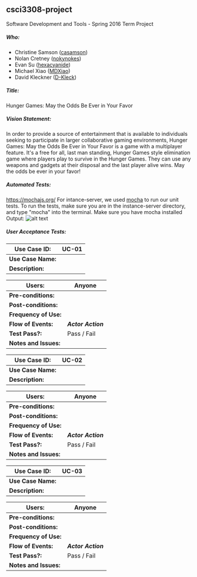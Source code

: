 ## csci3308-project
Software Development and Tools - Spring 2016 Term Project

##### Who:

- Christine Samson ([casamson](https://github.com/casamson))
- Nolan Cretney ([nokynokes](https://github.com/nokynokes))
- Evan Su ([hexacyanide](https://github.com/hexacyanide))
- Michael Xiao ([MDXiao](https://github.com/MDXiao))
- David Kleckner ([D-Kleck](https://github.com/D-Kleck))

##### Title:
Hunger Games: May the Odds Be Ever in Your Favor

##### Vision Statement:
In order to provide a source of entertainment that is available to individuals seeking to participate in larger collaborative gaming environments, Hunger Games: May the Odds Be Ever in Your Favor is a game with a multiplayer feature. It's a free for all, last man standing, Hunger Games style elimination game where players play to survive in the Hunger Games. They can use any weapons and gadgets at their disposal and the last player alive wins. May the odds be ever in your favor!

##### Automated Tests:
https://mochajs.org/
For intance-server, we used [mocha](https://mochajs.org/) to run our unit tests. To run the tests, make sure you are in the instance-server directory, and type "mocha" into the terminal. Make sure you have mocha installed
Output:
![alt text](http://i.imgur.com/rswbHXU.png)

##### User Acceptance Tests:
Use Case ID: | UC-01
------------ | -----
**Use Case Name:** | 
**Description:** | 

Users: | Anyone 
----- | -----
**Pre-conditions:** | 
**Post-conditions:** |
**Frequency of Use:** |
**Flow of Events:** | ***Actor Action*** | ***System Response*** | ***Comments***
**Test Pass?:** | Pass / Fail
**Notes and Issues:** | 

Use Case ID: | UC-02
------------ | -----
**Use Case Name:** | 
**Description:** | 

Users: | Anyone 
----- | -----
**Pre-conditions:** | 
**Post-conditions:** |
**Frequency of Use:** |
**Flow of Events:** | ***Actor Action*** | ***System Response*** | ***Comments***
**Test Pass?:** | Pass / Fail
**Notes and Issues:** | 

Use Case ID: | UC-03
------------ | -----
**Use Case Name:** | 
**Description:** | 

Users: | Anyone 
----- | -----
**Pre-conditions:** | 
**Post-conditions:** |
**Frequency of Use:** |
**Flow of Events:** | ***Actor Action*** | ***System Response*** | ***Comments***
**Test Pass?:** | Pass / Fail
**Notes and Issues:** | 
